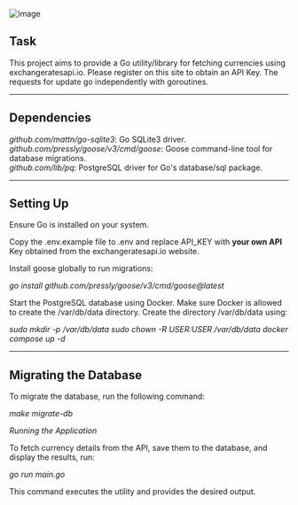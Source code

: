 ![image](https://github.com/gauss2302/task_plata/assets/144123738/249942e5-b7f8-4985-b055-585c4ed8b05e)


## **Task** <br />
This project aims to provide a Go utility/library for fetching currencies using exchangeratesapi.io. Please register on this site to obtain an API Key.
The requests for update go independently with goroutines.

__________________________________________________________________________________________________________________________________________________________

## **Dependencies** <br />
_github.com/mattn/go-sqlite3_: Go SQLite3 driver. <br />
_github.com/pressly/goose/v3/cmd/goose_: Goose command-line tool for database migrations. <br />
_github.com/lib/pq_: PostgreSQL driver for Go's database/sql package. <br />

__________________________________________________________________________________________________________________________________________________________

## **Setting Up** <br />
Ensure Go is installed on your system.

Copy the .env.example file to .env and replace API_KEY with **your own API** Key obtained from the exchangeratesapi.io website.

Install goose globally to run migrations:

_go install github.com/pressly/goose/v3/cmd/goose@latest_

Start the PostgreSQL database using Docker. Make sure Docker is allowed to create the /var/db/data directory. Create the directory /var/db/data using:

_sudo mkdir -p /var/db/data
sudo chown -R $USER:$USER /var/db/data
docker compose up -d_

__________________________________________________________________________________________________________________________________________________________

## **Migrating the Database** <br />
To migrate the database, run the following command:

_make migrate-db_

_Running the Application_

To fetch currency details from the API, save them to the database, and display the results, run:

_go run main.go_

This command executes the utility and provides the desired output.
